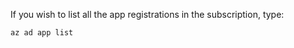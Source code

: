 If you wish to list all the app registrations in the subscription, type:
```PowerShell
az ad app list
```